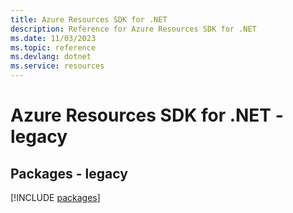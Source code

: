 ```yaml
---
title: Azure Resources SDK for .NET
description: Reference for Azure Resources SDK for .NET
ms.date: 11/03/2023
ms.topic: reference
ms.devlang: dotnet
ms.service: resources
---
```

# Azure Resources SDK for .NET - legacy
## Packages - legacy
[!INCLUDE [packages](resources-index.md)]